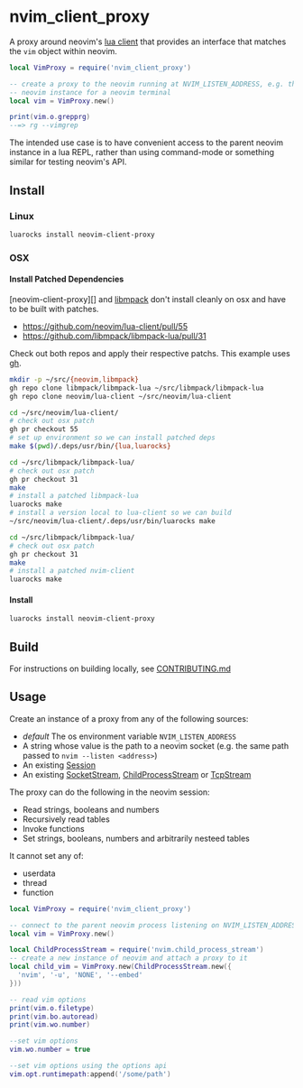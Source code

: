 # nvim_client_proxy

A proxy around neovim's [lua client](https://github.com/neovim/lua-client) that provides an interface that matches the `vim` object within neovim.

```lua
local VimProxy = require('nvim_client_proxy')

-- create a proxy to the neovim running at NVIM_LISTEN_ADDRESS, e.g. the parent
-- neovim instance for a neovim terminal
local vim = VimProxy.new()

print(vim.o.grepprg)
--=> rg --vimgrep
```

The intended use case is to have convenient access to the parent neovim instance in a lua REPL, rather than using command-mode or something similar for testing neovim's API.

## Install

### Linux

```bash
luarocks install neovim-client-proxy
```

### OSX


#### Install Patched Dependencies

[neovim-client-proxy][] and [libmpack][] don't install cleanly on osx and have to be built with patches.
* https://github.com/neovim/lua-client/pull/55
* https://github.com/libmpack/libmpack-lua/pull/31


Check out both repos and apply their respective patchs. This example uses [gh](https://github.com/cli/cli).
```bash
mkdir -p ~/src/{neovim,libmpack}
gh repo clone libmpack/libmpack-lua ~/src/libmpack/libmpack-lua
gh repo clone neovim/lua-client ~/src/neovim/lua-client

cd ~/src/neovim/lua-client/
# check out osx patch
gh pr checkout 55
# set up environment so we can install patched deps
make $(pwd)/.deps/usr/bin/{lua,luarocks}

cd ~/src/libmpack/libmpack-lua/ 
# check out osx patch
gh pr checkout 31
make
# install a patched libmpack-lua
luarocks make
# install a version local to lua-client so we can build
~/src/neovim/lua-client/.deps/usr/bin/luarocks make

cd ~/src/libmpack/libmpack-lua/ 
# check out osx patch
gh pr checkout 31
make
# install a patched nvim-client
luarocks make
```

#### Install

```bash
luarocks install neovim-client-proxy
```

## Build

For instructions on building locally, see [CONTRIBUTING.md](./CONTRIBUTING.md)

## Usage

Create an instance of a proxy from any of the following sources:
* *default* The os environment variable `NVIM_LISTEN_ADDRESS`
* A string whose value is the path to a neovim socket (e.g. the same path passed to `nvim --listen <address>`)
* An existing [Session][session.lua]
* An existing [SocketStream][socket_stream.lua], [ChildProcessStream][child_process_stream.lua] or [TcpStream][tcp_stream.lua]

The proxy can do the following in the neovim session:
* Read strings, booleans and numbers
* Recursively read tables
* Invoke functions
* Set strings, booleans, numbers and arbitrarily nesteed tables

It cannot set any of:
* userdata
* thread
* function

```lua
local VimProxy = require('nvim_client_proxy')

-- connect to the parent neovim process listening on NVIM_LISTEN_ADDRESS
local vim = VimProxy.new()

local ChildProcessStream = require('nvim.child_process_stream')
-- create a new instance of neovim and attach a proxy to it
local child_vim = VimProxy.new(ChildProcessStream.new({
  'nvim', '-u', 'NONE', '--embed'
}))

-- read vim options
print(vim.o.filetype)
print(vim.bo.autoread)
print(vim.wo.number)

--set vim options
vim.wo.number = true

--set vim options using the options api
vim.opt.runtimepath:append('/some/path')
```

[session.lua]: https://github.com/neovim/lua-client/blob/387fdb32b2e787347aea4a0c896d8b3ffd0491df/nvim/session.lua
[socket_stream.lua]: https://github.com/neovim/lua-client/blob/387fdb32b2e787347aea4a0c896d8b3ffd0491df/nvim/socket_stream.lua
[child_process_stream.lua]: https://github.com/neovim/lua-client/blob/387fdb32b2e787347aea4a0c896d8b3ffd0491df/nvim/child_process_stream.lua
[tcp_stream.lua]: https://github.com/neovim/lua-client/blob/387fdb32b2e787347aea4a0c896d8b3ffd0491df/nvim/tcp_stream.lua
[nvim-client-proxy]:https://github.com/neovim/lua-client
[libmpack]:https://github.com/libmpack/libmpack-lua
